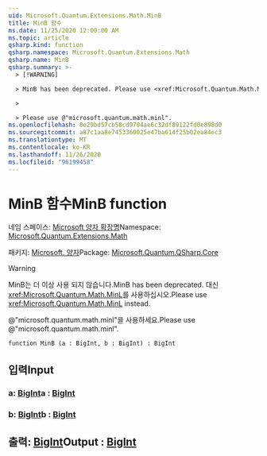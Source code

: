 ```yaml
---
uid: Microsoft.Quantum.Extensions.Math.MinB
title: MinB 함수
ms.date: 11/25/2020 12:00:00 AM
ms.topic: article
qsharp.kind: function
qsharp.namespace: Microsoft.Quantum.Extensions.Math
qsharp.name: MinB
qsharp.summary: >-
  > [!WARNING]

  > MinB has been deprecated. Please use <xref:Microsoft.Quantum.Math.MinL> instead.

  >

  > Please use @"microsoft.quantum.math.minl".
ms.openlocfilehash: 0e29bd57cb58cd9704ae6c32df89122fd0e898d0
ms.sourcegitcommit: a87c1aa8e7453360025e47ba614f25b02ea84ec3
ms.translationtype: MT
ms.contentlocale: ko-KR
ms.lasthandoff: 11/26/2020
ms.locfileid: "96199458"
---
```

# <a name="minb-function"></a><span data-ttu-id="ababc-102">MinB 함수</span><span class="sxs-lookup"><span data-stu-id="ababc-102">MinB function</span></span>

<span data-ttu-id="ababc-103">네임 스페이스: [Microsoft 양자 확장명](xref:Microsoft.Quantum.Extensions.Math)</span><span class="sxs-lookup"><span data-stu-id="ababc-103">Namespace: [Microsoft.Quantum.Extensions.Math](xref:Microsoft.Quantum.Extensions.Math)</span></span>

<span data-ttu-id="ababc-104">패키지: [Microsoft. 양자](https://nuget.org/packages/Microsoft.Quantum.QSharp.Core)</span><span class="sxs-lookup"><span data-stu-id="ababc-104">Package: [Microsoft.Quantum.QSharp.Core](https://nuget.org/packages/Microsoft.Quantum.QSharp.Core)</span></span>


> [!WARNING]
> <span data-ttu-id="ababc-105">MinB는 더 이상 사용 되지 않습니다.</span><span class="sxs-lookup"><span data-stu-id="ababc-105">MinB has been deprecated.</span></span> <span data-ttu-id="ababc-106">대신 <xref:Microsoft.Quantum.Math.MinL>를 사용하십시오.</span><span class="sxs-lookup"><span data-stu-id="ababc-106">Please use <xref:Microsoft.Quantum.Math.MinL> instead.</span></span>
>
> <span data-ttu-id="ababc-107">@"microsoft.quantum.math.minl"을 사용하세요.</span><span class="sxs-lookup"><span data-stu-id="ababc-107">Please use @"microsoft.quantum.math.minl".</span></span>



```qsharp
function MinB (a : BigInt, b : BigInt) : BigInt
```


## <a name="input"></a><span data-ttu-id="ababc-108">입력</span><span class="sxs-lookup"><span data-stu-id="ababc-108">Input</span></span>

### <a name="a--bigint"></a><span data-ttu-id="ababc-109">a: [BigInt](xref:microsoft.quantum.lang-ref.bigint)</span><span class="sxs-lookup"><span data-stu-id="ababc-109">a : [BigInt](xref:microsoft.quantum.lang-ref.bigint)</span></span>




### <a name="b--bigint"></a><span data-ttu-id="ababc-110">b: [BigInt](xref:microsoft.quantum.lang-ref.bigint)</span><span class="sxs-lookup"><span data-stu-id="ababc-110">b : [BigInt](xref:microsoft.quantum.lang-ref.bigint)</span></span>





## <a name="output--bigint"></a><span data-ttu-id="ababc-111">출력: [BigInt](xref:microsoft.quantum.lang-ref.bigint)</span><span class="sxs-lookup"><span data-stu-id="ababc-111">Output : [BigInt](xref:microsoft.quantum.lang-ref.bigint)</span></span>

